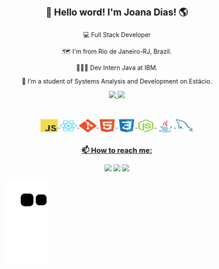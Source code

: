 ## <p align="center"> 👋 Hello word! I'm Joana Dias! 🌎</p>



<p align="center"> 💻 Full Stack Developer </p>
<p align="center"> 🗺 I'm from Rio de Janeiro-RJ, Brazil. </p>
<p align="center"> 👩🏽‍💻 Dev Intern Java at IBM. </p>
<p align="center"> 📘 I’m a student of Systems Analysis and Development on Estácio. </p>




<div>
<p align="center">
<a href="https://github.com/jojodias28">
<img height="145em" src="https://github-readme-stats.vercel.app/api?username=jojodias28&show_icons=true&theme=dracula&include_all_commits=true&count_private=true"/>
<img height="145em" src="https://github-readme-stats.vercel.app/api/top-langs/?username=jojodias28&layout=compact&langs_count=7&theme=dracula"/>
</p>
</div>

<div style="display: inline_block"><br>
<p align="center">
<img align="center" alt="Js" height="30" width="40" src="https://raw.githubusercontent.com/devicons/devicon/master/icons/javascript/javascript-original.svg">
<img align="center" alt="React" height="30" width="40" src="https://raw.githubusercontent.com/devicons/devicon/master/icons/react/react-original.svg">
<img align="center" alt="GIT" height="30" width="40" src="https://raw.githubusercontent.com/devicons/devicon/master/icons/git/git-plain.svg">
<img align="center" alt="HTML" height="30" width="40" src="https://raw.githubusercontent.com/devicons/devicon/master/icons/html5/html5-original.svg">
<img align="center" alt="CSS" height="30" width="40" src="https://raw.githubusercontent.com/devicons/devicon/master/icons/css3/css3-original.svg">
<img align="center" alt="node" height="30" width="40" src="https://raw.githubusercontent.com/devicons/devicon/master/icons/nodejs/nodejs-original.svg">
<img align="center" alt="vue" height="30" width="40" src="https://raw.githubusercontent.com/devicons/devicon/master/icons/java/java-original.svg">
<img align="center" alt="mysql" height="30" width="40" src="https://raw.githubusercontent.com/devicons/devicon/master/icons/mysql/mysql-original.svg">
 
</p>  
</div>

##
  
### <p align="center">📫 How to reach me:</p>

<div>
<p align="center">
<a href="https://www.linkedin.com/in/joana-dias-b3a742168/" target="_blank"><img src="https://img.shields.io/badge/-LinkedIn-%230077B5?style=for-the-badge&logo=linkedin&logoColor=white" target="_blank"></a>
<a href = "https://api.whatsapp.com/send/?phone=5521973593295&text&app_absent=0"><img src="https://img.shields.io/badge/WhatsApp-25D366?style=for-the-badge&logo=whatsapp&logoColor=white"></a>
<a href = "mailto:dias.jo1992@gmail.com"><img src="https://img.shields.io/badge/-Gmail-%23333?style=for-the-badge&logo=gmail&logoColor=white" target="_blank"></a>

  
   ![Snake animation](https://github.com/rafaballerini/rafaballerini/blob/output/github-contribution-grid-snake.svg)
  
</p>  
</div>




  
